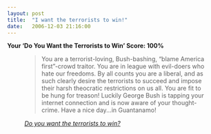 ```yaml
---
layout: post
title:  "I want the terrorists to win!"
date:   2006-12-03 21:16:00
---
```

**Your ‘Do You Want the Terrorists to Win’ Score: 100%**

<figure class="quote">
    <blockquote>
        <p>You are a terrorist-loving, Bush-bashing, “blame America first”-crowd traitor. You are in league with evil-doers who hate our freedoms. By all counts you are a liberal, and as such clearly desire the terrorists to succeed and impose their harsh theocratic restrictions on us all. You are fit to be hung for treason! Luckily George Bush is tapping your internet connection and is now aware of your thought-crime. Have a nice day...in Guantanamo!</p>
    </blockquote>
    <figcaption class="source"><cite><a href="http://www.gotoquiz.com/do_you_want_the_terrorists_to_win">Do you want the terrorists to win?</a></cite></figcaption>
</figure>
